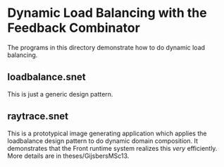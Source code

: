 Dynamic Load Balancing with the Feedback Combinator
===================================================

The programs in this directory demonstrate how to do
dynamic load balancing.

loadbalance.snet
----------------

This is just a generic design pattern.

raytrace.snet
-------------

This is a prototypical image generating application
which applies the loadbalance design pattern
to do dynamic domain composition.
It demonstrates that the Front runtime system
realizes this _very_ efficiently.
More details are in theses/GijsbersMSc13.
